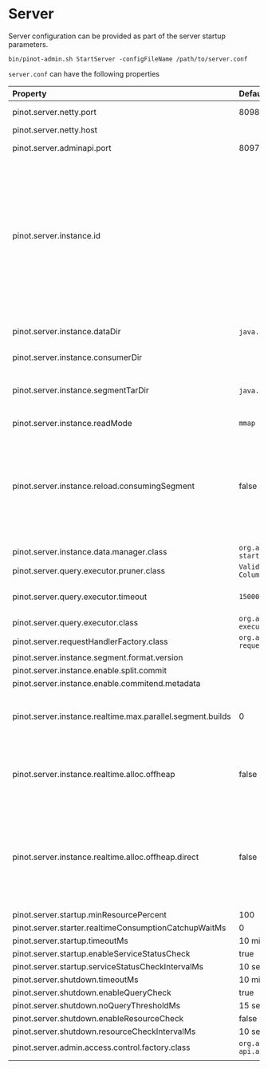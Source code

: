 # Server

Server configuration can be provided as part of the server startup parameters.

```text
bin/pinot-admin.sh StartServer -configFileName /path/to/server.conf
```

`server.conf` can have the following properties

<table>
  <thead>
    <tr>
      <th style="text-align:left">Property</th>
      <th style="text-align:left">Default</th>
      <th style="text-align:left">Description</th>
    </tr>
  </thead>
  <tbody>
    <tr>
      <td style="text-align:left">pinot.server.netty.port</td>
      <td style="text-align:left">8098</td>
      <td style="text-align:left">Port to query Pinot Server</td>
    </tr>
    <tr>
      <td style="text-align:left">pinot.server.netty.host</td>
      <td style="text-align:left"></td>
      <td style="text-align:left">Pinot server hostname</td>
    </tr>
    <tr>
      <td style="text-align:left">pinot.server.adminapi.port</td>
      <td style="text-align:left">8097</td>
      <td style="text-align:left">Port for Pinot Server Admin UI</td>
    </tr>
    <tr>
      <td style="text-align:left">pinot.server.instance.id</td>
      <td style="text-align:left"></td>
      <td style="text-align:left">By default the server instance id used by Helix is <em>Server_hostname_port </em>where
        the hostname and port are configured through host and port config values
        above. This config overwrites the default setting. User can put server
        id independent of the server&apos;s hostname and port.</td>
    </tr>
    <tr>
      <td style="text-align:left">pinot.server.instance.dataDir</td>
      <td style="text-align:left"><code>java.io.tmpdir</code> + <code>/PinotServer/index</code>
      </td>
      <td style="text-align:left">
        <p></p>
        <p>Directory to hold all the data</p>
      </td>
    </tr>
    <tr>
      <td style="text-align:left">pinot.server.instance.consumerDir</td>
      <td style="text-align:left"></td>
      <td style="text-align:left"></td>
    </tr>
    <tr>
      <td style="text-align:left">pinot.server.instance.segmentTarDir</td>
      <td style="text-align:left"><code>java.io.tmpdir</code> + <code>/PinotServer/segmentTar</code>
      </td>
      <td style="text-align:left">Directory to hold temporary segments downloaded from Controller or Deep
        Store</td>
    </tr>
    <tr>
      <td style="text-align:left">pinot.server.instance.readMode</td>
      <td style="text-align:left"><code>mmap</code>
      </td>
      <td style="text-align:left"></td>
    </tr>
    <tr>
      <td style="text-align:left">pinot.server.instance.reload.consumingSegment</td>
      <td style="text-align:left">false</td>
      <td style="text-align:left">Specifies if the reload segment API should reload the consuming segments.
        This is useful when the corresponding schema is updated and we want the
        changes to be reflected in the consuming segment.</td>
    </tr>
    <tr>
      <td style="text-align:left">pinot.server.instance.data.manager.class</td>
      <td style="text-align:left"><code>org.apache.pinot.server.</code>
        <br /><code>starter.helix.HelixInstanceDataManager</code>
      </td>
      <td style="text-align:left"></td>
    </tr>
    <tr>
      <td style="text-align:left">pinot.server.query.executor.pruner.class</td>
      <td style="text-align:left"><code>ValidSegmentPruner,DataSchemaSegmentPruner,<br />ColumnValueSegmentPruner,SelectionQuerySegmentPruner</code>
      </td>
      <td style="text-align:left"></td>
    </tr>
    <tr>
      <td style="text-align:left">pinot.server.query.executor.timeout</td>
      <td style="text-align:left"><code>15000</code>
      </td>
      <td style="text-align:left">Timeout for Server to process Query in Milliseconds</td>
    </tr>
    <tr>
      <td style="text-align:left">pinot.server.query.executor.class</td>
      <td style="text-align:left"><code>org.apache.pinot.core.query.</code>
        <br /><code>executor.ServerQueryExecutorV1Impl</code>
      </td>
      <td style="text-align:left"></td>
    </tr>
    <tr>
      <td style="text-align:left">pinot.server.requestHandlerFactory.class</td>
      <td style="text-align:left"><code>org.apache.pinot.server.</code>
        <br /><code>request.SimpleRequestHandlerFactory</code>
      </td>
      <td style="text-align:left"></td>
    </tr>
    <tr>
      <td style="text-align:left">pinot.server.instance.segment.format.version</td>
      <td style="text-align:left"></td>
      <td style="text-align:left"></td>
    </tr>
    <tr>
      <td style="text-align:left">pinot.server.instance.enable.split.commit</td>
      <td style="text-align:left"></td>
      <td style="text-align:left"></td>
    </tr>
    <tr>
      <td style="text-align:left">pinot.server.instance.enable.commitend.metadata</td>
      <td style="text-align:left"></td>
      <td style="text-align:left"></td>
    </tr>
    <tr>
      <td style="text-align:left">pinot.server.instance.realtime.max.parallel.segment.builds</td>
      <td style="text-align:left">0</td>
      <td style="text-align:left">Specifies how many parallel realtime segments can be built. Value of &lt;=
        0 indicates unlimited.</td>
    </tr>
    <tr>
      <td style="text-align:left">pinot.server.instance.realtime.alloc.offheap</td>
      <td style="text-align:left">false</td>
      <td style="text-align:left">Boolean value to control whether memory for realtime consuming segments
        should be allocated off-heap.</td>
    </tr>
    <tr>
      <td style="text-align:left">pinot.server.instance.realtime.alloc.offheap.direct</td>
      <td style="text-align:left">false</td>
      <td style="text-align:left">If &apos;realtime.alloc.offheap&apos; is set to true, this boolean value
        controls whether the corresponding allocation should be direct or not (false
        indicate mmap allocation)</td>
    </tr>
    <tr>
      <td style="text-align:left">pinot.server.startup.minResourcePercent</td>
      <td style="text-align:left">100</td>
      <td style="text-align:left"></td>
    </tr>
    <tr>
      <td style="text-align:left">pinot.server.starter.realtimeConsumptionCatchupWaitMs</td>
      <td style="text-align:left">0</td>
      <td style="text-align:left"></td>
    </tr>
    <tr>
      <td style="text-align:left">pinot.server.startup.timeoutMs</td>
      <td style="text-align:left">10 minutes</td>
      <td style="text-align:left"></td>
    </tr>
    <tr>
      <td style="text-align:left">pinot.server.startup.enableServiceStatusCheck</td>
      <td style="text-align:left">true</td>
      <td style="text-align:left"></td>
    </tr>
    <tr>
      <td style="text-align:left">pinot.server.startup.serviceStatusCheckIntervalMs</td>
      <td style="text-align:left">10 seconds</td>
      <td style="text-align:left"></td>
    </tr>
    <tr>
      <td style="text-align:left">pinot.server.shutdown.timeoutMs</td>
      <td style="text-align:left">10 minutes</td>
      <td style="text-align:left"></td>
    </tr>
    <tr>
      <td style="text-align:left">pinot.server.shutdown.enableQueryCheck</td>
      <td style="text-align:left">true</td>
      <td style="text-align:left"></td>
    </tr>
    <tr>
      <td style="text-align:left">pinot.server.shutdown.noQueryThresholdMs</td>
      <td style="text-align:left">15 seconds</td>
      <td style="text-align:left"></td>
    </tr>
    <tr>
      <td style="text-align:left">pinot.server.shutdown.enableResourceCheck</td>
      <td style="text-align:left">false</td>
      <td style="text-align:left"></td>
    </tr>
    <tr>
      <td style="text-align:left">pinot.server.shutdown.resourceCheckIntervalMs</td>
      <td style="text-align:left">10 seconds</td>
      <td style="text-align:left"></td>
    </tr>
    <tr>
      <td style="text-align:left">pinot.server.admin.access.control.factory.class</td>
      <td style="text-align:left"><code>org.apache.pinot.server.</code>
        <br /><code>api.access.AllowAllAccessFactory</code>
      </td>
      <td style="text-align:left"></td>
    </tr>
    <tr>
      <td style="text-align:left"></td>
      <td style="text-align:left"></td>
      <td style="text-align:left"></td>
    </tr>
  </tbody>
</table>







